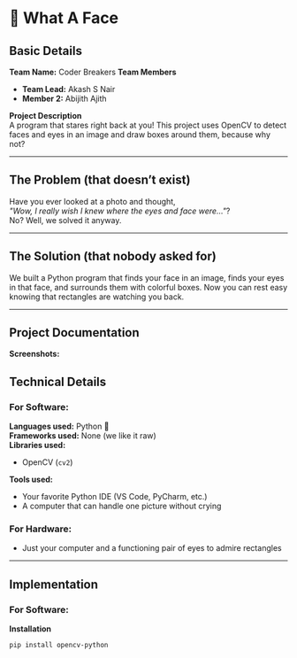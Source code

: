 # 🎯 What A Face

## Basic Details  
**Team Name:** Coder Breakers
**Team Members**  
- **Team Lead:** Akash S Nair
- **Member 2:** Abijith Ajith 

**Project Description**  
A program that stares right back at you! This project uses OpenCV to detect faces and eyes in an image and draw boxes around them, because why not?  

---

## The Problem (that doesn’t exist)  
Have you ever looked at a photo and thought,  
*"Wow, I really wish I knew where the eyes and face were…"*?  
No? Well, we solved it anyway.  

---

## The Solution (that nobody asked for)  
We built a Python program that finds your face in an image, finds your eyes in that face, and surrounds them with colorful boxes. Now you can rest easy knowing that rectangles are watching you back.  

---

## Project Documentation
**Screenshots:**


## Technical Details  

### For Software:  
**Languages used:** Python 🐍  
**Frameworks used:** None (we like it raw)  
**Libraries used:**  
- OpenCV (`cv2`)  

**Tools used:**  
- Your favorite Python IDE (VS Code, PyCharm, etc.)  
- A computer that can handle one picture without crying  

### For Hardware:  
- Just your computer and a functioning pair of eyes to admire rectangles  

---

## Implementation  

### For Software:  

**Installation**  
```bash
pip install opencv-python
